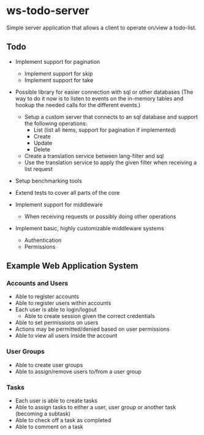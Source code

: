 # ws-todo-server

Simple server application that allows a client to operate on/view a todo-list.

## Todo

- Implement support for pagination
  - Implement support for skip
  - Implement support for take

- Possible library for easier connection with sql or other databases
  (The way to do it now is to listen to events on the in-memory tables
  and hookup the needed calls for the different events.)
  - Setup a custom server that connects to an sql database and support the following
    operations:
    - List (list all items, support for pagination if implemented)
    - Create
    - Update
    - Delete
  - Create a translation service between lang-filter and sql
  - Use the translation service to apply the given filter when receiving a list request

- Setup benchmarking tools

- Extend tests to cover all parts of the core

- Implement support for middleware
  - When receiving requests or possibly doing other operations

- Implement basic, highly customizable middleware systems
  - Authentication
  - Permissions

## Example Web Application System

### Accounts and Users

- Able to register accounts
- Able to register users within accounts
- Each user is able to login/logout
  - Able to create session given the correct credentials
- Able to set permissions on users
- Actions may be permitted/denied based on user permissions
- Able to view all users inside the account

### User Groups

- Able to create user groups
- Able to assign/remove users to/from a user group

### Tasks

- Each user is able to create tasks
- Able to assign tasks to either a user, user group or another task (becoming a subtask)
- Able to check off a task as completed
- Able to comment on a task
